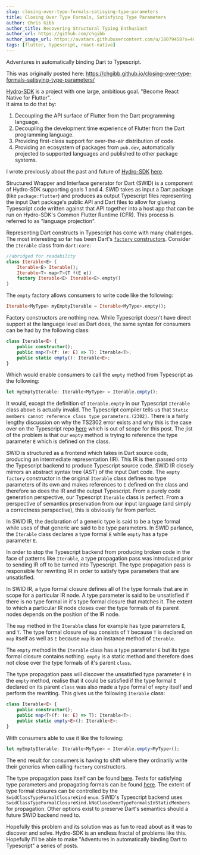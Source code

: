 ```yaml
---
slug: closing-over-type-formals-satisying-type-parameters
title: Closing Over Type Formals, Satisfying Type Parameters
author: Chris Gibb
author_title: Recovering Structural Typing Enthusiast
author_url: https://github.com/chgibb
author_image_url: https://avatars.githubusercontent.com/u/18079458?s=400&v=4
tags: [flutter, typescript, react-native]
---
```


Adventures in automatically binding Dart to Typescript.

<!--truncate-->

This was originally posted here: https://chgibb.github.io/closing-over-type-formals-satisying-type-parameters/

[Hydro-SDK](https://github.com/hydro-sdk/hydro-sdk) is a project with one large, ambitious goal. "Become React Native for Flutter".  
It aims to do that by:
1. Decoupling the API surface of Flutter from  the Dart programming language.
2. Decoupling the development time experience of Flutter from the Dart programming language.
3. Providing first-class support for over-the-air distribution of code.
4. Providing an ecosystem of packages from `pub.dev`, automatically projected to supported languages and published to other package systems.

I wrote previously about the past and future of [Hydro-SDK](https://github.com/hydro-sdk/hydro-sdk) [here](https://chgibb.github.io/one-year-of-hydro-sdk/). 

Structured Wrapper and Interface generator for Dart (SWID) is a component of Hydro-SDK supporting goals 1 and 4. SWID takes as input a Dart package (like `package:flutter`) and produces as output Typescript files representing the input Dart package's public API and Dart files to allow for glueing Typescript code written against that API together into a host app that can be run on Hydro-SDK's Common Flutter Runtime (CFR). This process is referred to as "language projection". 

Representing Dart constructs in Typescript has come with many challenges. The most interesting so far has been Dart's [`factory` constructors](https://dart.dev/guides/language/language-tour#factory-constructors). Consider the `Iterable` class from `dart:core`:

```dart
//abridged for readability
class Iterable<E> {
    Iterable<E> Iterable();
    Iterable<T> map<T>(T f(E e))
    factory Iterable<E> Iterable<E>.empty()
}
```

The `empty` factory allows consumers to write code like the following:
```dart
Iterable<MyType> myEmptyIterable = Iterable<MyType>.empty();
```

Factory constructors are nothing new. While Typescript doesn't have direct support at the language level as Dart does, the same syntax for consumers can be had by the following class:
```typescript
class Iterable<E> {
    public constructor();
    public map<T>(f: (e: E) => T): Iterable<T>;
    public static empty(): Iterable<E>;
}
```
 Which would enable consumers to call the `empty` method from Typescript as the following:

 ```typescript
 let myEmptyIterable: Iterable<MyType> = Iterable.empty();
 ```

 It would, except the definition of `Iterable.empty` in our Typescript `Iterable` class above is actually invalid. The Typescript compiler tells us that `Static members cannot reference class type parameters.(2302)`. There is a fairly lengthy discussion on why the TS2302 error exists and why this is the case over on the Typescript repo [here](https://github.com/microsoft/TypeScript/issues/32211) which is out of scope for this post. The jist of the problem is that our `empty` method is trying to reference the type parameter `E` which is defined on the class. 

SWID is structured as a frontend which takes in Dart source code, producing an intermediate representation (IR). This IR is then passed onto the Typescript backend to produce Typescript source code. SWID IR closely mirrors an abstract syntax tree (AST) of the input Dart code. The `empty` `factory` constructor in the original `Iterable` class defines no type parameters of its own and makes references to `E` defined on the class and therefore so does the IR and the output Typescript. From a purely code generation perspective, our Typescript `Iterable` class is perfect. From a perspective of semantics preservation from our input language (and simply a correctness perspective), this is obviously far from perfect.

In SWID IR, the declaration of a generic type is said to be a type formal while uses of that generic are said to be type parameters. In SWID parlance, the `Iterable` class declares a type formal `E` while `empty` has a type parameter `E`.

In order to stop the Typescript backend from producing broken code in the face of patterns like `Iterable`, a type propagation pass was introduced prior to sending IR off to be turned into Typescript. The type propagation pass is responsible for rewriting IR in order to satisfy type parameters that are unsatisfied. 

In SWID IR, a type formal closure defines all of the type formals that are in scope for a particular IR node. A type parameter is said to be unsatisfied if there is no type formal in it's type formal closure that matches it. The extent to which a particular IR node closes over the type formals of its parent nodes depends on the position of the IR node.

The `map` method in the `Iterable` class for example has type parameters `E`, and `T`. The type formal closure of `map` consists of `T` because `T` is declared on `map` itself as well as `E` because `map` is an instance method of `Iterable`.

The `empty` method in the `Iterable` class has a type parameter `E` but its type formal closure contains nothing. `empty` is a static method and therefore does not close over the type formals of it's parent `class`.

The type propagation pass will discover the unsatisfied type parameter `E` in the `empty` method, realise that it could be satisfied if the type formal `E` declared on its parent `class` was also made a type formal of `empty` itself and perform the rewriting. This gives us the following `Iterable` class:

```typescript
class Iterable<E> {
    public constructor();
    public map<T>(f: (e: E) => T): Iterable<T>;
    public static empty<E>(): Iterable<E>;
}
```

With consumers able to use it like the following:
 ```typescript
 let myEmptyIterable: Iterable<MyType> = Iterable.empty<MyType>();
 ```

 The end result for consumers is having to shift where they ordinarily write their generics when calling `factory` constructors.

 The type propagation pass itself can be found [here](https://github.com/hydro-sdk/hydro-sdk/blob/0.0.1-nightly.99/lib/swid/ir/frontend/dart/util/propagateUnsatisfiedTypeParameters.dart). Tests for satisfying type parameters and propagating formals can be found [here](https://github.com/hydro-sdk/hydro-sdk/blob/0.0.1-nightly.99/test/swid/typeFormals/unsatisfiedTypeFormals_test.dart). The extent of type formal closures can be controlled by the `SwidClassTypeFormalClosureKind` `enum`. SWID's Typescript backend uses `SwidClassTypeFormalClosureKind.kNoCloseOverTypeFormalsInStaticMembers` for propagation. Other options exist to preserve Dart's semantics should a future SWID backend need to.

 Hopefully this problem and its solution was as fun to read about as it was to discover and solve. Hydro-SDK is an endless fractal of problems like this. Hopefully I'll be able to make "Adventures in automatically binding Dart to Typescript" a series of posts.